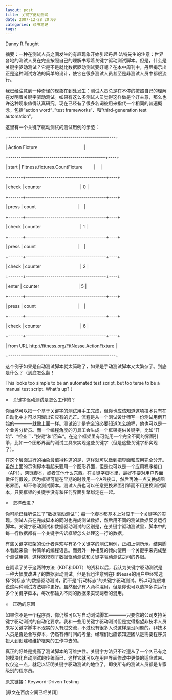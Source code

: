 ```yaml
---
layout: post
title: 关键字驱动测试
date: 2007-12-28 20:00
categories: 读书笔记
tags: 
---
```



Danny R.Faught

摘要：一种在测试人员之间发生的有趣现象开始引起丹尼·法特先生的注意：世界各地的测试人员在完全按照自己的理解书写着关键字驱动测试脚本。但是，什么是关键字驱动测试？它是不是就比数据驱动测试要好呢？在本中周刊中，丹尼揭示出正是这种测试方法的简单的设计，使它在很多测试人员甚至是非测试人员中都很流行。

<!-- more -->


我已经注意到一种奇怪的现象在到处发生：测试人员总是在不停的按照自己的理解在发明着关键字驱动测试。如果有这么多测试人员觉得这样做是个好主意，那么也许这种现象值得认真研究。现在已经有了很多名词被用来指代一个相同的普遍概念，包括”action word“、”test frameworks“、和”third-generation test automation“。

这里有一个关键字驱动测试的测试用例的示范：

+----------------------------------------------------+

| Action Fixture                                        |

+-----------------------------------------------+----+

| start | Fitness.fixtures.CountFixture            |       |       

+-------+---------------------------------------+----+

| check | counter                                  | 0  |

+-------+---------------------------------------+----+

| press | count                                    |       |

+-------+---------------------------------------+----+

| check | counter                                  | 1   |

+-------+---------------------------------------+----+

| press | count                                    |       |

+-------+---------------------------------------+----+

| check | counter                                  | 2   |

+-------+---------------------------------------+----+

| enter | counter                                  | 5   |

+-------+---------------------------------------+----+

| press | count                                    |       |

+-------+---------------------------------------+----+

| check | counter                                  | 6   |

+-------+---------------------------------------+----+

| from URL http://fitness.org/FitNesse.ActionFixture |

+----------------------------------------------------+



这个例子如果是自动测试脚本就太简略了，如果是手动测试脚本又太繁杂了。到底是什么？（到底怎么翻！

This looks too simple to be an automated test script, but too terse to be a manual test script. What's up? ）



×　关键字驱动测试是怎么工作的？

你当然可以把一个基于关键字的测试用手工完成，但你也应该知道这项技术只有在自动化中才可以闪耀出它应有的光芒。流程是从一个测试设计师写一份测试用例开始的————就像上面一样。测试设计是完全没必要知道怎么编程，他也可以是一个业务分析员。而一个编程角度的刀具工会生成一个框架提供关键字，比如“开始”、“检查＂、”按键“和”回车“。在这个框架里有可能用一个完全不同的界面引擎，比如一个图形界面的测试工具来实现这些关键字（但是这些关键字都实现了）。

在这个层面进行的抽象最值得称道的是，这样就可以做到把界面和应用完全分开。虽然上面的示例脚本看起来要用一个图形界面，但是也可以是一个应用程序接口（API )，网页脚本，或者其他什么东西。在关键字脚本里，最好不要对用户界面做任何假设。因为框架可能在早期的时候用一个API接口，然后再晚一点又换成图形界面，却不修改测试脚本。测试人员也可以任意更换界面引擎而不用更换测试脚本，只要框架的关键字没有和任何界面引擎绑定在一起。



×　怎样改进？

你可能已经听说过了”数据驱动测试“：每一个脚本都基本上对应于一个关键字的实现。测试人员在完成脚本的同时也完成测试数据，然后用不同的测试数据反复运行脚本。关键字驱动测试和数据驱动测试的区别是，在关键字驱动测试里，脚本中的每一行数据都有一个关键字告诉框架怎么处理这一行的数据。

有些关键字框架的设计者喜欢写有多个关键字的测试用例，正如上例所示。结果脚本看起来像一种简单的编程语言。而另外一种相反的倾向使用一个关键字来完成整个测试用例，这样就模糊了数据驱动测试和关键字驱动测试之间的界限。

在阅读了关于这两种方法（KDT和DDT）的资料以后，我认为关键字驱动测试是一种大幅度改进了的数据驱动测试。但是我也注意到在FitNesse的用户中经常选择”列标志”的数据驱动测试，而不是“行动标志”的关键字驱动测试。所以可能很难说这两种测试方法哪种更好。虽然很少有人两种混用，但是你也可以选择多次运行多个关键字脚本，每次都输入不同的数据来实现两者的混用。



×　正确的原因

如果你不是一个程序员，你仍然可以写自动测试脚本————只要你的公司支持关键字驱动测试的自动化要求。我和一些用关键字驱动测试但是觉得指望非技术人员来写关键字脚本不现实的人有过交流，不过也有很多人说这样是没问题的。非技术人员是否适合写脚本，仍然有待时间的考量。经理们也应该知道团队是需要程序员投入到创建和维护框架的工作中去的。

真正的好处是提高了测试脚本的可维护性。关键字方法只不过遵从了一个久已有之的模块化自动测试的传统而已，这样它就可以在用户界面修改中更快的适应过来。仅仅这一点，就足以证明关键字驱动测试的地位了，即使所有的测试人员都是专家级别的程序员。



原文链接：Keyword-Driven Testing

[原文在百度空间已经关闭]

